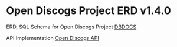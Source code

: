[//]: # ( {x-release-please-start-version} )
# Open Discogs Project ERD v1.4.0
[//]: # ( {x-release-please-end} )

ERD, SQL Schema for Open Discogs Project
[DBDOCS]("https://dbdocs.io/state303/OpenDiscogs")

API Implementation
[Open Discogs API]("https://www.github.com/sweatboys/open-discogs-api")